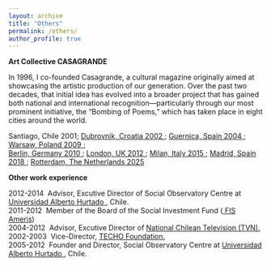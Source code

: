 ```yaml
---
layout: archive
title: "Others"
permalink: /others/
author_profile: true
---
```


__Art Collective CASAGRANDE__

In 1996, I co-founded Casagrande, a cultural magazine originally aimed at showcasing the artistic production of our generation. Over the past two decades, that initial idea has evolved into a broader project that has gained both national and international recognition—particularly through our most prominent initiative, the “Bombing of Poems,” which has taken place in eight cities around the world.

Santiago, Chile 2001; <a href="https://www.youtube.com/watch?v=2NqV277nqOQ" target="_blank"> Dubrovnik, Croatia 2002 </a> ; <a href="https://www.youtube.com/watch?v=syhFa1t_bV0" target="_blank"> Guernica, Spain 2004 </a> ; <a href="https://www.youtube.com/watch?v=3VJ03FBhoy0&feature=youtu.be" target="_blank"> Warsaw, Poland 2009 </a> ; <br>
<a href="https://www.youtube.com/watch?v=5BLsIme-AFY" target="_blank"> Berlin, Germany 2010 </a> ; <a href="https://vimeo.com/44940105)" target="_blank"> London, UK 2012  </a> ; <a href="https://vimeo.com/142739089)" target="_blank"> Milan, Italy 2015  </a> ; <a href="https://vimeo.com/274059892)" target="_blank"> Madrid, Spain 2018 </a>; <a href="https://www.poetryinternational.com/en/" target="_blank"> Rotterdam, The Netherlands 2025 </a> 

__Other work experience__

2012-2014 &nbsp;Advisor, Excutive Director of Social Observatory Centre at <a href="https://www.uahurtado.cl/" target="_blank"> Universidad Alberto Hurtado </a>, Chile. <br>
2011-2012 &nbsp;Member of the Board of the Social Investment Fund (<a href="https://fisameris.cl/" target="_blank"> FIS Ameris</a>) <br>
2004-2012 &nbsp;Advisor, Excutive Director of <a href="https://www.tvn.cl/" target="_blank">  National Chilean Television (TVN). </a> <br>
2002-2003 &nbsp;Vice-Director, <a href="https://techo.org/" target="_blank"> TECHO Foundation. </a> <br>
2005-2012 &nbsp;Founder and Director, Social Observatory Centre at <a href="https://www.uahurtado.cl/" target="_blank"> Universidad Alberto Hurtado </a>, Chile.